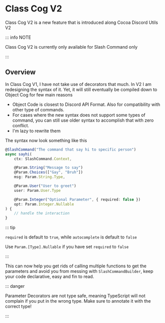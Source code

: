 # Class Cog V2

Class Cog V2 is a new feature that is introduced along Cocoa Discord Utils V2

::: info NOTE

Class Cog V2 is currently only available for Slash Command only

:::

## Overview

In Class Cog V1, I have not take use of decorators that much. In V2 I am redesigning
the syntax of it. Yet, it will still eventually be compiled down to Object Cog for few main reasons

- Object Code is closest to Discord API Format. Also for compatibility with other type of commands.
- For cases where the new syntax does not support some types of command, you can
  still use older syntax to accomplish that with zero conflict.
- I'm lazy to rewrite them

The syntax now look something like this

```ts
@SlashCommand("The command that say hi to specific person")
async sayhi(
    ctx: SlashCommand.Context,

    @Param.String("Message to say")
    @Param.Choices(["Gay", "Bruh"])
    msg: Param.String.Type,

    @Param.User("User to greet")
    user: Param.User.Type

    @Param.Integer("Optional Parameter", { required: false })
    opt: Param.Integer.Nullable
) {
    // handle the interaction
}
```

::: tip

`required` is default to `true`, while `autocomplete` is default to `false`

Use `Param.[Type].Nullable` if you have set `required` to `false`

:::

This can now help you get rids of calling multiple functions to get the parameters
and avoid you from messing with `SlashCommandBuilder`, keep your code declarative,
easy and fin to read.

::: danger

Parameter Decorators are not type safe, meaning TypeScript will not complain
if you put in the wrong type. Make sure to annotate it with the correct type!

:::
